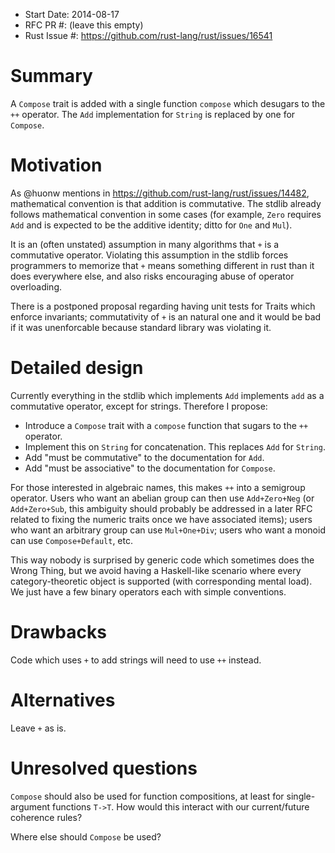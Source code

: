 - Start Date: 2014-08-17
- RFC PR #: (leave this empty)
- Rust Issue #: https://github.com/rust-lang/rust/issues/16541

# Summary

A `Compose` trait is added with a single function `compose` which desugars to
the `++` operator. The `Add` implementation for `String` is replaced by one
for `Compose`.

# Motivation

As @huonw mentions in https://github.com/rust-lang/rust/issues/14482, mathematical
convention is that addition is commutative. The stdlib already follows mathematical
convention in some cases (for example, `Zero` requires `Add` and is expected to
be the additive identity; ditto for `One` and `Mul`).

It is an (often unstated) assumption in many algorithms that `+` is a commutative
operator. Violating this assumption in the stdlib forces programmers to memorize
that `+` means something different in rust than it does everywhere else, and also
risks encouraging abuse of operator overloading.

There is a postponed proposal regarding having unit tests for Traits which enforce
invariants; commutativity of `+` is an natural one and it would be bad if it was
unenforcable because standard library was violating it.

# Detailed design

Currently everything in the stdlib which implements `Add` implements `add` as a
commutative operator, except for strings. Therefore I propose:
- Introduce a `Compose` trait with a `compose` function that sugars to the `++`
operator.
- Implement this on `String` for concatenation. This replaces `Add` for `String`.
- Add "must be commutative" to the documentation for `Add`.
- Add "must be associative" to the documentation for `Compose`.

For those interested in algebraic names, this makes `++` into a semigroup operator.
Users who want an abelian group can then use `Add+Zero+Neg` (or `Add+Zero+Sub`,
this ambiguity should probably be addressed in a later RFC related to fixing the
numeric traits once we have associated items); users who want an arbitrary group
can use `Mul+One+Div`; users who want a monoid can use `Compose+Default`, etc.

This way nobody is surprised by generic code which sometimes does the Wrong Thing,
but we avoid having a Haskell-like scenario where every category-theoretic object
is supported (with corresponding mental load). We just have a few binary operators
each with simple conventions.

# Drawbacks

Code which uses `+` to add strings will need to use `++` instead.

# Alternatives

Leave `+` as is.

# Unresolved questions

`Compose` should also be used for function compositions, at least for single-argument
functions `T->T`. How would this interact with our current/future coherence rules?

Where else should `Compose` be used?

